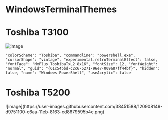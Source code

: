 # WindowsTerminalThemes



<h1>Toshiba T3100</h1>

![image](https://user-images.githubusercontent.com/38451588/120907888-c2352400-c6a8-11eb-84e4-590e980f77fe.png)

`
"colorScheme": "Toshiba",
"commandline": "powershell.exe",
"cursorShape": "vintage",
"experimental.retroTerminalEffect": false,
"fontFace": "MxPlus ToshibaTxL2 8x16",
"fontSize": 12,
"fontWeight": "normal",
"guid": "{61c54bbd-c2c6-5271-96e7-009a87ff44bf}",
"hidden": false,
"name": "Windows PowerShell",
"useAcrylic": false
`

<h1>Toshiba T5200</h1>
![image](https://user-images.githubusercontent.com/38451588/120908149-d9751100-c6aa-11eb-8163-cd8679595b4e.png)

